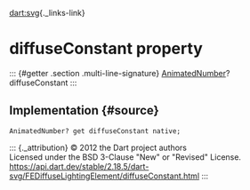 [dart:svg](../../dart-svg/dart-svg-library){._links-link}

diffuseConstant property
========================

::: {#getter .section .multi-line-signature}
[AnimatedNumber](../animatednumber-class)? diffuseConstant
:::

Implementation {#source}
--------------

``` {.language-dart data-language="dart"}
AnimatedNumber? get diffuseConstant native;
```

::: {._attribution}
© 2012 the Dart project authors\
Licensed under the BSD 3-Clause \"New\" or \"Revised\" License.\
<https://api.dart.dev/stable/2.18.5/dart-svg/FEDiffuseLightingElement/diffuseConstant.html>
:::

